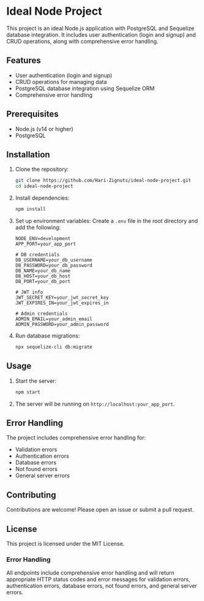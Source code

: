 # Ideal Node Project

This project is an ideal Node.js application with PostgreSQL and Sequelize database integration. It includes user authentication (login and signup) and CRUD operations, along with comprehensive error handling.

## Features

- User authentication (login and signup)
- CRUD operations for managing data
- PostgreSQL database integration using Sequelize ORM
- Comprehensive error handling

## Prerequisites

- Node.js (v14 or higher)
- PostgreSQL

## Installation

1. Clone the repository:
    ```sh
    git clone https://github.com/Hari-Zignuts/ideal-node-project.git
    cd ideal-node-project
    ```

2. Install dependencies:
    ```sh
    npm install
    ```

3. Set up environment variables:
    Create a `.env` file in the root directory and add the following:
    ```env
    NODE_ENV=development
    APP_PORT=your_app_port

    # DB credentials
    DB_USERNAME=your_db_username
    DB_PASSWORD=your_db_password
    DB_NAME=your_db_name
    DB_HOST=your_db_host
    DB_PORT=your_db_port

    # JWT info
    JWT_SECRET_KEY=your_jwt_secret_key
    JWT_EXPIRES_IN=your_jwt_expires_in

    # Admin credentials
    ADMIN_EMAIL=your_admin_email
    ADMIN_PASSWORD=your_admin_password
    ```

4. Run database migrations:
    ```sh
    npx sequelize-cli db:migrate
    ```

## Usage

1. Start the server:
    ```sh
    npm start
    ```

2. The server will be running on `http://localhost:your_app_port`.

## Error Handling

The project includes comprehensive error handling for:

- Validation errors
- Authentication errors
- Database errors
- Not found errors
- General server errors

## Contributing

Contributions are welcome! Please open an issue or submit a pull request.

## License

This project is licensed under the MIT License.

### Error Handling

All endpoints include comprehensive error handling and will return appropriate HTTP status codes and error messages for validation errors, authentication errors, database errors, not found errors, and general server errors.